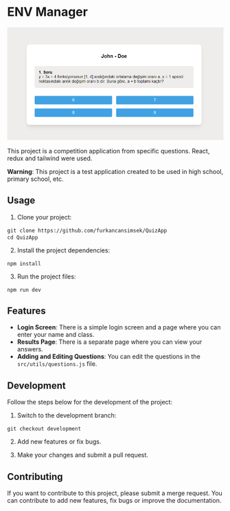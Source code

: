 # ENV Manager

![Project Image](image.png)

This project is a competition application from specific questions. React, redux and tailwind were used.

**Warning**: This project is a test application created to be used in high school, primary school, etc.

## Usage

1. Clone your project:

```
git clone https://github.com/furkancansimsek/QuizApp
cd QuizApp
```

2. Install the project dependencies:

```
npm install
```

3. Run the project files:

```
npm run dev
```

## Features

- **Login Screen**: There is a simple login screen and a page where you can enter your name and class.
- **Results Page**: There is a separate page where you can view your answers.
- **Adding and Editing Questions**: You can edit the questions in the `src/utils/questions.js` file.

## Development

Follow the steps below for the development of the project:

1. Switch to the development branch:

```
git checkout development
```

2. Add new features or fix bugs.

3. Make your changes and submit a pull request.

## Contributing

If you want to contribute to this project, please submit a merge request. You can contribute to add new features, fix bugs or improve the documentation.